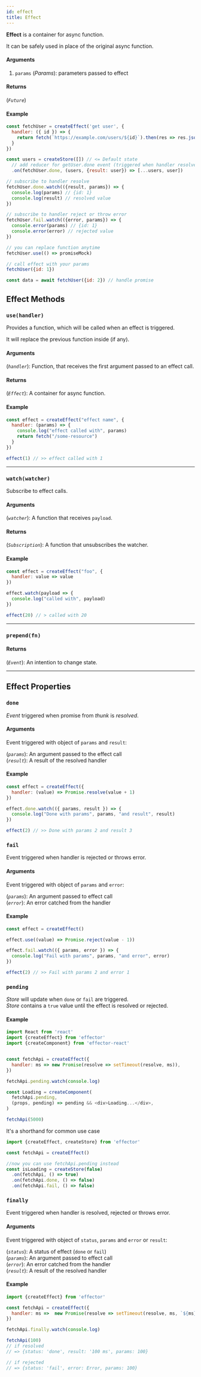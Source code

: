 ```yaml
---
id: effect
title: Effect
---
```


**Effect** is a container for async function.

It can be safely used in place of the original async function.

#### Arguments

1. `params` (_Params_): parameters passed to effect

#### Returns

(_`Future`_)

#### Example

```js
const fetchUser = createEffect('get user', {
  handler: ({ id }) => {
    return fetch(`https://example.com/users/${id}`).then(res => res.json())
  }
})

const users = createStore([]) // <= Default state
  // add reducer for getUser.done event (triggered when handler resolved)
  .on(fetchUser.done, (users, {result: user}) => [...users, user])

// subscribe to handler resolve
fetchUser.done.watch(({result, params}) => {
  console.log(params) // {id: 1}
  console.log(result) // resolved value
})

// subscribe to handler reject or throw error
fetchUser.fail.watch(({error, params}) => {
  console.error(params) // {id: 1}
  console.error(error) // rejected value
})

// you can replace function anytime
fetchUser.use(() => promiseMock)

// call effect with your params
fetchUser({id: 1})

const data = await fetchUser({id: 2}) // handle promise
```

## Effect Methods

### `use(handler)`

Provides a function, which will be called when an effect is triggered.

It will replace the previous function inside (if any).

#### Arguments


(_`handler`_): Function, that receives the first argument passed to an effect call.


#### Returns

(_`Effect`_): A container for async function.

#### Example

```js
const effect = createEffect("effect name", {
  handler: (params) => {
    console.log("effect called with", params)
    return fetch("/some-resource")
  }
})

effect(1) // >> effect called with 1
```

<hr>

### `watch(watcher)`

Subscribe to effect calls.

#### Arguments

(_`watcher`_): A function that receives `payload`.

#### Returns


(_`Subscription`_): A function that unsubscribes the watcher.


#### Example

```js
const effect = createEffect("foo", {
  handler: value => value
})

effect.watch(payload => {
  console.log("called with", payload)
})

effect(20) // > called with 20
```

<hr>

### `prepend(fn)`

#### Returns

(_`Event`_): An intention to change state.

<hr>

## Effect Properties

### `done`


_Event_ triggered when promise from _thunk_ is *resolved*.


#### Arguments

Event triggered with object of `params` and `result`:

(_`params`_): An argument passed to the effect call  
(_`result`_): A result of the resolved handler

#### Example

```js
const effect = createEffect({
  handler: (value) => Promise.resolve(value + 1)
})

effect.done.watch(({ params, result }) => {
  console.log("Done with params", params, "and result", result)
})

effect(2) // >> Done with params 2 and result 3
```


### `fail`

Event triggered when handler is rejected or throws error.

#### Arguments

Event triggered with object of `params` and `error`:

(_`params`_): An argument passed to effect call  
(_`error`_): An error catched from the handler

#### Example

```js
const effect = createEffect()

effect.use((value) => Promise.reject(value - 1))

effect.fail.watch(({ params, error }) => {
  console.log("Fail with params", params, "and error", error)
})

effect(2) // >> Fail with params 2 and error 1
```

### `pending`

_Store_ will update when `done` or `fail` are triggered.  
_Store_ contains a `true` value until the effect is resolved or rejected.

#### Example

```js
import React from 'react'
import {createEffect} from 'effector'
import {createComponent} from 'effector-react'


const fetchApi = createEffect({
  handler: ms => new Promise(resolve => setTimeout(resolve, ms)),
})

fetchApi.pending.watch(console.log)

const Loading = createComponent(
  fetchApi.pending,
  (props, pending) => pending && <div>Loading...</div>,
)

fetchApi(5000)
```

It's a shorthand for common use case

```js
import {createEffect, createStore} from 'effector'

const fetchApi = createEffect()

//now you can use fetchApi.pending instead
const isLoading = createStore(false)
  .on(fetchApi, () => true)
  .on(fetchApi.done, () => false)
  .on(fetchApi.fail, () => false)
```

### `finally`

Event triggered when handler is resolved, rejected or throws error.

#### Arguments

Event triggered with object of `status`, `params` and `error` or `result`:

(_`status`_): A status of effect (`done` or `fail`)   
(_`params`_): An argument passed to effect call  
(_`error`_): An error catched from the handler  
(_`result`_): A result of the resolved handler  

#### Example

```js
import {createEffect} from 'effector'

const fetchApi = createEffect({
  handler: ms =>  new Promise(resolve => setTimeout(resolve, ms, `${ms} ms`)),
})

fetchApi.finally.watch(console.log)

fetchApi(100)
// if resolved
// => {status: 'done', result: '100 ms', params: 100}

// if rejected
// => {status: 'fail', error: Error, params: 100}

```
